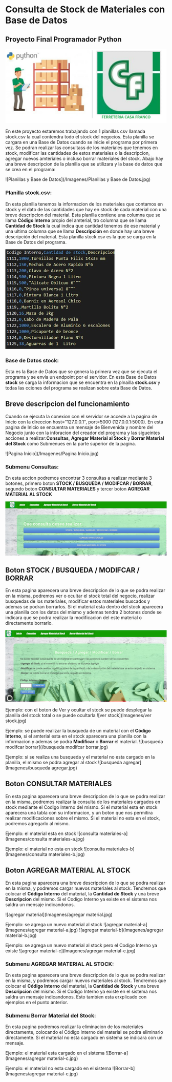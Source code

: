 # Consulta de Stock de Materiales con Base de Datos
## Proyecto Final Programador Python

![ControlDeStock](/Imagenes/ControlDeStock.jpg)


En este proyecto estaremos trabajando con 1 planillas csv llamada stock.csv la cual contendra todo el stock del negocios. Esta planilla se cargara en una Base de Datos cuando se inicie el programa por primera vez. Se podran realizar las consultass de los materiales que tenemos en stock, modificar las cantidades de estos materiales o la descripcion, agregar nuevos amteriales o incluso borrar materiales del stock. 
Abajo hay una breve descripcion de la planilla que se utilizara y la base de datos que se crea en el programa:

![Planillas y Base de Datos](/Imagenes/Planillas y Base de Datos.jpg)

### Planilla **stock.csv**: 
En esta planilla tenemos la informacion de los materiales que contamos en stock y el dato de las cantidades que hay en stock de cada material con una breve descripcion del material. Esta planilla contiene una columna que se llama **Código Interno** propio del amterial, tro columna que se llama **Cantidad de Stock** la cual indica que cantidad tenemos de ese material y una ultima columna que se llama **Descripción** en donde hay una breve descripción del material. Esta planilla stock.csv es la que se carga en la Base de Datos del programa.

![stock](/Imagenes/stock.jpg)

### Base de Datos **stock**: 
Esta es la Base de Datos que se genera la primera vez que se ejecuta el programa y se envia un endpoint por el servidor. En esta Base de Datos **stock** se carga la informacion que se encuentra en la plnailla **stock.csv** y todas las cciones del programa se realizan sobre esta Base de Datos. 


## Breve descripcion del funcionamiento

Cuando se ejecuta la conexion con el servidor se accede a la pagina de Inicio con la direccion host="127.0.0.1", port=5000 (127.0.0.1:5000). En esta pagina de Inicio se encuentra un mensaje de Bienvenida y nombre del Negocio junto con la inforacion del creador del programa y las sigueintes acciones a realizar:**Consultas**, **Agregar Material al Stock** y **Borrar Material del Stock** como Submenues en la parte superior de la pagina.

![Pagina Inicio](/Imagenes/Pagina Inicio.jpg)


### Submenu **Consultas**: 
En esta accion podremos encontrar 3 consultas a realizar mediante 3 botones, primero boton **STOCK / BUSQUEDA / MODIFCAR / BORRAR**, segundo boton **CONSULTAR MATERIALES** y tercer boton **AGREGAR MATERIAL AL STOCK** 

![Consulta-a](/Imagenes/Consulta-a.jpg)

## Boton **STOCK / BUSQUEDA / MODIFCAR / BORRAR**
En esta pagina aparecera una breve descripcion de lo que se podra realizar en la misma, podremos ver o ocultar el stock total del negocio, realizar busquedas de los materiales, modificar estos materiales buscados y ademas se podran borrarlos. Si el material esta dentro del stock aparecera una planilla con los datos del mismo y ademas tendra 2 botones donde se indicara que se podra realizar la modificacion del este material o directamente borrarlo.

![stock-busqueda-modificar-borrar](/Imagenes/stock-busqueda-modificar-borrar.jpg)

Ejemplo: con el boton de Ver y ocultar el stock se puede desplegar la planilla del stock total o se puede ocultarla
![ver stock](Imagenes/ver stock.jpg)

Ejemplo: se puede realizar la busqueda de un material con el **Código Interno**, si el amterial esta en el stock aparecera una planilla con la informacion y ademas se podra **Modificar** o **Borrar** el material.
![busqueda modifcar borrar](/busqueda modifcar borrar.jpg)

Ejemplo: si se realiza una busqueda y el material no esta cargado en la planilla, el mismo se podra agregar al stock
![busqueda agregar](Imagenes/busqueda agregar.jpg)

## Boton **CONSULTAR MATERIALES**
En esta pagina aparecera una breve descripcion de lo que se podra realizar en la misma, podremos realizar la consulta de los materiales cargados en stock mediante el Codigo Interno del mismo. Si el material esta en stock aparecera una tabla con su informacion, y un boton que nos permitira realizar modificaciones sobre el mismo. Si el material no esta en el stock, podremos agregarlo al mismo.

Ejemplo: el material esta en stock
![consulta materiales-a](Imagenes/consulta materiales-a.jpg)

Ejemplo: el material no esta en stock
![consulta materiales-b](Imagenes/consulta materiales-b.jpg)

## Boton **AGREGAR MATERIAL AL STOCK**
En esta pagina aparecera una breve descripcion de lo que se podra realizar en la misma, y podremos cargar nuevos materiales al stock. Tendremos que colocar el **Código Interno** del material, la **Cantidad de Stock** y una breve **Descripcion** del mismo. Si el Codigo Interno ya existe en el sistema nos saldra un mensaje indicandonos.

![agregar material](Imagenes/agregar material.jpg)

Ejemplo: se agrega un nuevo material al stock
![agregar material-a](Imagenes/agregar material-a.jpg)
![agregar material-b](Imagenes/agregar material-b.jpg)

Ejemplo: se agrega un nuevo material al stock pero el Codigo Interno ya existe
![agregar material-c](Imagenes/agregar material-c.jpg)

### Submenu **AGREGAR MATERIAL AL STOCK**: 
En esta pagina aparecera una breve descripcion de lo que se podra realizar en la misma, y podremos cargar nuevos materiales al stock. Tendremos que colocar el **Código Interno** del material, la **Cantidad de Stock** y una breve **Descripcion** del mismo. Si el Codigo Interno ya existe en el sistema nos saldra un mensaje indicandonos. Esto tambien esta erxplicado con ejemplos en el punto anterior. 

### Submenu **Borrar Material del Stock**:
En esta pagina podremos realizar la eliminacion de los materiales directamente, colocando el Código Interno del material se podra eliminarlo directamente. Si el material no esta cargado en sistema se indicara con un mensaje.

Ejemplo: el material esta cargado en el sistema
![Borrar-a](Imagenes/agregar material-c.jpg)


Ejemplo: el material no esta cargado en el sistema
![Borrar-b](Imagenes/agregar material-c.jpg)

